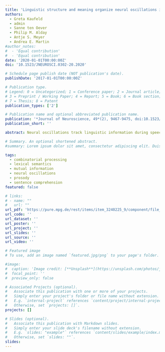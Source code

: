 ```yaml
---
title: 'Linguistic structure and meaning organize neural oscillations into a content-specific hierarchy'
authors:
  - Greta Kaufeld
  - admin
  - Sanne ten Oever
  - Philip M. Alday
  - Antje S. Meyer
  - Andrea E. Martin
#author_notes:
#  - 'Equal contribution'
#  - 'Equal contribution'
date: '2020-01-01T00:00:00Z'
doi: '10.1523/JNEUROSCI.0302-20.2020'

# Schedule page publish date (NOT publication's date).
publishDate: '2017-01-01T00:00:00Z'

# Publication type.
# Legend: 0 = Uncategorized; 1 = Conference paper; 2 = Journal article;
# 3 = Preprint / Working Paper; 4 = Report; 5 = Book; 6 = Book section;
# 7 = Thesis; 8 = Patent
publication_types: ['2']

# Publication name and optional abbreviated publication name.
publication: '*Journal of Neuroscience, 49*(2), 9467-9475, doi:10.1523/JNEUROSCI.0302-20.2020'
publication_short: ''

abstract: Neural oscillations track linguistic information during speech comprehension (Ding et al., 2016; Keitel et al., 2018), and are known to be modulated by acoustic landmarks and speech intelligibility (Doelling et al., 2014; Zoefel and VanRullen, 2015). However, studies investigating linguistic tracking have either relied on non-naturalistic isochronous stimuli or failed to fully control for prosody. Therefore, it is still unclear whether low-frequency activity tracks linguistic structure during natural speech, where linguistic structure does not follow such a palpable temporal pattern. Here, we measured electroencephalography (EEG) and manipulated the presence of semantic and syntactic information apart from the timescale of their occurrence, while carefully controlling for the acoustic-prosodic and lexical-semantic information in the signal. EEG was recorded while 29 adult native speakers (22 women, 7 men) listened to naturally spoken Dutch sentences, jabberwocky controls with morphemes and sentential prosody, word lists with lexical content but no phrase structure, and backward acoustically matched controls. Mutual information (MI) analysis revealed sensitivity to linguistic content{:} MI was highest for sentences at the phrasal (0.8–1.1 Hz) and lexical (1.9–2.8 Hz) timescales, suggesting that the delta-band is modulated by lexically driven combinatorial processing beyond prosody, and that linguistic content (i.e., structure and meaning) organizes neural oscillations beyond the timescale and rhythmicity of the stimulus. This pattern is consistent with neurophysiologically inspired models of language comprehension (Martin, 2016, 2020; Martin and Doumas, 2017) where oscillations encode endogenously generated linguistic content over and above exogenous or stimulus-driven timing and rhythm information.

# Summary. An optional shortened abstract.
#summary: Lorem ipsum dolor sit amet, consectetur adipiscing elit. Duis posuere tellus ac convallis placerat. Proin tincidunt magna sed ex sollicitudin condimentum.

tags:
  - combinatorial processing
  - lexical semantics
  - mutual information
  - neural oscillations
  - prosody
  - sentence comprehension
featured: false

# links:
# - name: ""
#   url: ""
url_pdf: 'https://pure.mpg.de/rest/items/item_3240225_9/component/file_3271144/content'
url_code: ''
url_dataset: ''
url_poster: ''
url_project: ''
url_slides: ''
url_source: ''
url_video: ''

# Featured image
# To use, add an image named `featured.jpg/png` to your page's folder.

#image:
#  caption: 'Image credit: [**Unsplash**](https://unsplash.com/photos/jdD8gXaTZsc)'
#  focal_point: ''
#  preview_only: false

# Associated Projects (optional).
#   Associate this publication with one or more of your projects.
#   Simply enter your project's folder or file name without extension.
#   E.g. `internal-project` references `content/project/internal-project/index.md`.
#   Otherwise, set `projects: []`.
projects: []

# Slides (optional).
#   Associate this publication with Markdown slides.
#   Simply enter your slide deck's filename without extension.
#   E.g. `slides: "example"` references `content/slides/example/index.md`.
#   Otherwise, set `slides: ""`.
slides:
---
```


<!-- THIS MARKDOWN BIT IS CURRENTLY COMMENTED OUT









{{% callout note %}}
Click the _Cite_ button above to demo the feature to enable visitors to import publication metadata into their reference management software.
{{% /callout %}}

Supplementary notes can be added here, including [code and math](https://wowchemy.com/docs/content/writing-markdown-latex/).
-->